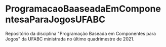 # ProgramacaoBaaseadaEmComponentesaParaJogosUFABC
Repositório da disciplina "Programação Baseada em Componentes para Jogos" da UFABC ministrada no último quadrimestre de 2021.
